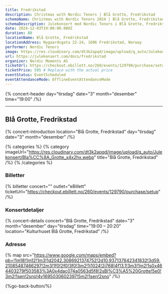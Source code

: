 ```yaml
---
title: Fredrikstad
description: Christmas with Nordic Tenors | Blå Grotte, Fredrikstad
schemaName: Christmas with Nordic Tenors 2024 | Blå Grotte, Fredrikstad
schemaDescription: Julekonsert med Nordic Tenors i Blå Grotte, Fredrikstad
date: 2024-12-03T19:00:00.000Z
duration: 80
locationName: Blå Grotte, Fredrikstad
locationAddress: Nygaardsgata 22-24, 1606 Fredrikstad, Norway
performer: Nordic Tenors
image: https://res.cloudinary.com/dt3k2apqd/image/upload/q_auto/Julekonsert/schema_-_Bla%CC%8A_Grotte_Fredrikstad_qgn5lt.webp
url: https://julekonsert.com/docs/fredrikstad
organizer: Nordic Moments AS
ticketUrl: https://checkout.ebillett.no/260/events/129790/purchase/setup
ticketPrice: 595 # Replace with the actual price
eventStatus: EventScheduled
eventAttendanceMode: OfflineEventAttendanceMode
---
```


{% concert-header day="tirsdag" date="3" month="desember" time="19:00" /%}

---

## Blå Grotte, Fredrikstad

{% concert-introduction location="Blå Grotte, Fredrikstad" day="tirsdag" date="3" month="desember" /%}

{% categories %}
{% category imageUrl="https://res.cloudinary.com/dt3k2apqd/image/upload/q_auto/Julekonsert/Bla%CC%8A_Grotte_x4x2hx.webp" title="Blå Grotte, Fredrikstad" /%}
{% /categories %}

### Billetter

{% billetter concert="" outlet="eBillett" ticketUrl="https://checkout.ebillett.no/260/events/129790/purchase/setup" /%}

### Konsertdetaljer

{% concert-details concert="Blå Grotte, Fredrikstad" date="3" month="desember" day="tirsdag" time="19:00 – 20:20" location="Kulturhuset Blå Grotte, Fredrikstad" /%}

### Adresse

{% map src="https://www.google.com/maps/embed?pb=!1m18!1m12!1m3!1d2042.3086921374752!2d10.937137842341832!3d59.21085487466297!2m3!1f0!2f0!3f0!3m2!1i1024!2i768!4f13.1!3m3!1m2!1s0x464403279f503583%3A0x4dac074a0563d5f8!2sBl%C3%A5%20Grotte!5e0!3m2!1sen!2sno!4v1695030602397!5m2!1sen!2sno" /%}

{%go-back-button/%}
